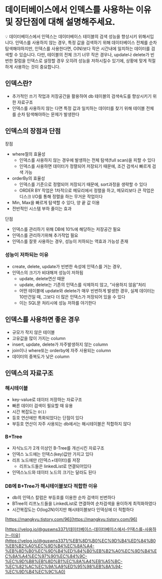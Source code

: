 # 데이터베이스에서 인덱스를 사용하는 이유 및 장단점에 대해 설명해주세요.

<aside>
💡 데이터베이스에서 인덱스는 데이터베이스 테이블의 검색 성능을 향상시키 위해서입니다. 인덱스를 사용하지 않는 경우, 특정 값을 검색하기 위해 데이터베이스 전체를 순차 탐색해야하지만, 인덱스를 사용한다면, O(N)보다 작은 시간내에 일치하는 데이터를 검색할 수 있습니다. 다만, 테이블의 전체 크기 너무 작은 경우나, update나 delete가 빈번한 칼럼을 인덱스로 설정할 경우 오히려 성능을 저하시킬수 있기에, 상황에 맞게 적절하게 사용하는 것이 중요합니다.

</aside>

## 인덱스란?

- 추가적인 쓰기 작업과 저장공간을 활용하여 db 테이블의 검색속도를 향상시키기 위한 자료구조
- 인덱스를 사용하지 않는 다면 특정 값과 일치하는 데이터를 찾기 위해 테이블 전체를 순차 탐색해야하는 문제가 발생한다

## 인덱스의 장점과 단점

장점

- where절의 효율성
    - 인덱스를 사용하지 않는 경우에 발생하는 전체 탐색(full scan)을 피할 수 있다
    - 인덱스를 사용하면 데이터가 정렬되어 저장되기 때문에, 조건 검색시 빠르게 검색 가능
- orderBy의 효율성
    - 인덱스를 기준으로 정렬되어 저장되기 때문에, sort과정을 생략할 수 있다
    - ORDER BY 작업은 1차적으로 메모리에서 정렬을 하고, 메모리보다 큰 작업은 디스크 I/O를 통해 정렬을 하는 무거운 작업이다
- Min, Max을 빠르게 탐색할 수 있다, 양 끝 값 이용
- 전반적인 시스템 부하 줄이는 효과

단점

- 인덱스를 관리하기 위해 DB에 10%에 해당하는 저장공간 필요
- 인덱스를 관리하기위해 추가작업 필요
- 인덱스를 잘못 사용하는 경우, 성능이 저하되는 역효과 가능성 존재

### 성능이 저하되는 이유

- create, delete, update가 빈번한 속성에 인덱스를 거는 경우,
- 인덱스의 크기가 비대해져 성능이 저하됨
    - update, delete연산 때문
    - update, delete는 기존의 인덱스를 삭제하지 않고, “사용하지 않음”처리
    - 어떤 테이블에 update와 delete가 매우 빈번하게 발생한 경우, 실제 데이터는 10만건일 때, 그보다 더 많은 인덱스가 저장되어 있을 수 있다
    - 이는 SQL문 처리시에 성능 저하를 야기한다

## 인덱스를 사용하면 좋은 경우

- 규모가 작지 않은 테이블
- 고유값을 많이 가지는 column
- insert, update, delete가 자주발생하지 않는 column
- join이나 where또는 orderby에 자주 사용되는 column
- 데이터의 중복도가 낮은 column

## 인덱스의 자료구조

### 해시테이블

- key-value로 데이터 저장하는 자료구조
- 빠른 데이터 검색이 필요할 때 유용
- 시간 복잡도는 `O(1)`
- 등호 연산에만 특화되었다는 단점이 있다
- 부등호 연산이 자주 사용되는 db에서는 해시테이블은 적합하지 않다

### B+Tree

- 자식노드가 2개 이상인 B-Tree를 개선시킨 자료구조
- 인덱스 노드에는 인덱스(key)값만 가지고 있다
- 리프 노드에만 (인덱스+데이터)를 저장
    - 리프노드들은 linkedList로 연결되어있다
- 인덱스노드와 데이터 노드의 크기는 달라도 된다

### DB에 B+Tree가 해시테이블보다 적합한 이유

- db의 인덱스 칼럼은 부등호를 이용한 순차 검색이 빈번하다
- BTree의 리프노드들을 LinkedList로 연결하여 순차검색을 용이하게 최적화하였다
- 시간복잡도는 O(log2N)이지만 해시테이블보다 인덱싱에 더 적합하다

[https://mangkyu.tistory.com/96](https://mangkyu.tistory.com/96)

[https://velog.io/@guswns3371/데이터베이스-데이터베이스에서-인덱스를-사용하는-이유](https://velog.io/@guswns3371/%EB%8D%B0%EC%9D%B4%ED%84%B0%EB%B2%A0%EC%9D%B4%EC%8A%A4-%EB%8D%B0%EC%9D%B4%ED%84%B0%EB%B2%A0%EC%9D%B4%EC%8A%A4%EC%97%90%EC%84%9C-%EC%9D%B8%EB%8D%B1%EC%8A%A4%EB%A5%BC-%EC%82%AC%EC%9A%A9%ED%95%98%EB%8A%94-%EC%9D%B4%EC%9C%A0)